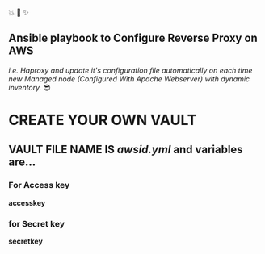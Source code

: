 :boom: :dizzy: :sparkles:
## Ansible playbook to Configure Reverse Proxy on AWS ##
_i.e. Haproxy and update it's configuration_
_file automatically on each time new Managed node_
_(Configured With Apache Webserver) with dynamic inventory._ :sunglasses:

# CREATE YOUR OWN VAULT #
## VAULT FILE NAME IS _awsid.yml_ and variables are... ##
### For Access key ### 
__accesskey__
### for Secret key ###
__secretkey__
